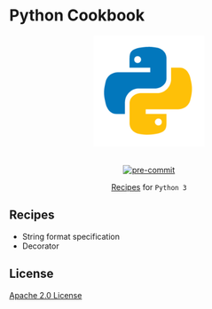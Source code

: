 # Python Cookbook

<section align="center">
  <img src="https://raw.githubusercontent.com/leven-cn/python-cookbook/main/.python-logo.png"
    alt="Python Logo" width="200" height="200" title="Python Logo">
  <br><br>
  <p><a href="https://github.com/pre-commit/pre-commit">
    <img src="https://img.shields.io/badge/pre--commit-enabled-brightgreen?logo=pre-commit&logoColor=white"
      alt="pre-commit" style="max-width:100%;">
  </a></p>
  <p><a href="https://leven-cn.github.io/python-cookbook/">Recipes</a> for <code>Python 3</code></p>
</section>

## Recipes

- String format specification
- Decorator

## License

[Apache 2.0 License](https://github.com/leven-cn/python-cookbook/blob/main/LICENSE)
